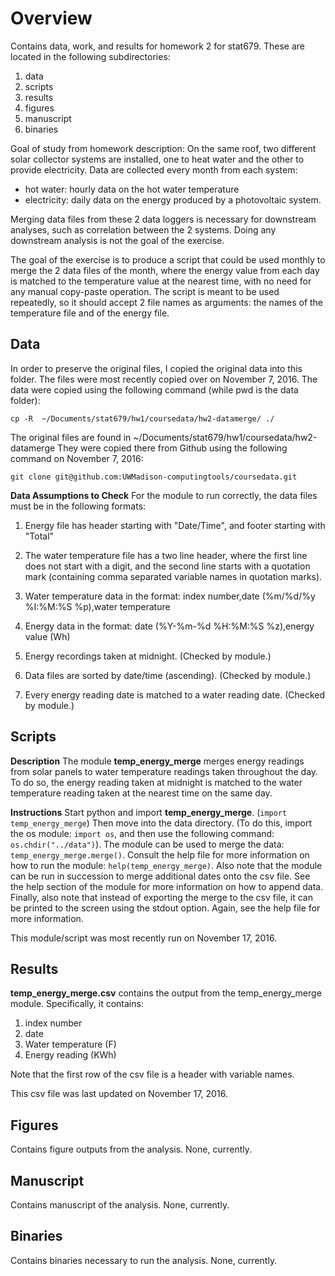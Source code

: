Overview
========
Contains data, work, and results for homework 2 for stat679. These are located in the following subdirectories:
  1. data
  2. scripts
  3. results
  4. figures
  5. manuscript
  6. binaries

Goal of study from homework description:
On the same roof, two different solar collector systems are installed, one to heat water and the other to provide electricity. Data are collected every month from each system:

  * hot water: hourly data on the hot water temperature
  * electricity: daily data on the energy produced by a photovoltaic system.

Merging data files from these 2 data loggers is necessary for downstream analyses, such as correlation between the 2 systems. Doing any downstream analysis is not the goal of the exercise.

The goal of the exercise is to produce a script that could be used monthly to merge the 2 data files of the month, where the energy value from each day is matched to the temperature value at the nearest time, with no need for any manual copy-paste operation. The script is meant to be used repeatedly, so it should accept 2 file names as arguments: the names of the temperature file and of the energy file.

Data
----
In order to preserve the original files, I copied the original data into this folder. The files were most recently copied over on November 7, 2016. The data were copied using the following command (while pwd is the data folder):

`cp -R  ~/Documents/stat679/hw1/coursedata/hw2-datamerge/ ./`

The original files are found in ~/Documents/stat679/hw1/coursedata/hw2-datamerge
They were copied there from Github using the following command on November 7, 2016:

`git clone git@github.com:UWMadison-computingtools/coursedata.git`

**Data Assumptions to Check**
For the module to run correctly, the data files must be in the following formats:

  1. Energy file has header starting with "Date/Time", and footer starting with "Total"

  2. The water temperature file has a two line header, where the first line does not start with a digit, and the second line starts with a  quotation mark (containing comma separated variable names in quotation marks).

  3. Water temperature data in the format: index number,date (%m/%d/%y %I:%M:%S %p),water temperature

  4. Energy data in the format: date (%Y-%m-%d %H:%M:%S %z),energy value (Wh)

  5. Energy recordings taken at midnight. (Checked by module.)

  6. Data files are sorted by date/time (ascending). (Checked by module.)

  7. Every energy reading date is matched to a water reading date. (Checked by module.)

Scripts
-------
**Description**
The module **temp_energy_merge** merges energy readings from solar panels to water temperature readings taken throughout the day. To do so, the energy reading taken at midnight is matched to the water temperature reading taken at the nearest time on the same day.

**Instructions**
Start python and import **temp_energy_merge**. (`import temp_energy_merge`) Then move into the data directory. (To do this, import the os module: `import os`, and then use the following command: `os.chdir("../data")`). The module can be used to merge the data: `temp_energy_merge.merge()`. Consult the help file for more information on how to run the module: `help(temp_energy_merge)`. Also note that the module can be run in succession to merge additional dates onto the csv file. See the help section of the module for more information on how to append data. Finally, also note that instead of exporting the merge to the csv file, it can be printed to the screen using the stdout option. Again, see the help file for more information.

This module/script was most recently run on November 17, 2016.

Results
-------
**temp_energy_merge.csv** contains the output from the temp_energy_merge module. Specifically, it contains:

  1. index number
  2. date
  3. Water temperature (F)
  4. Energy reading (KWh)

Note that the first row of the csv file is a header with variable names.

This csv file was last updated on November 17, 2016.

Figures
-------
Contains figure outputs from the analysis. None, currently.

Manuscript
----------
Contains manuscript of the analysis. None, currently.

Binaries
--------
Contains binaries necessary to run the analysis. None, currently.
